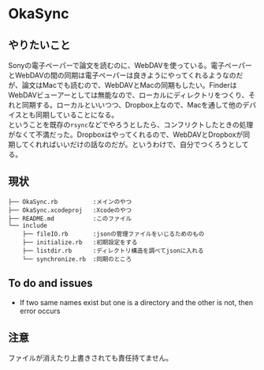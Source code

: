 # OkaSync

## やりたいこと

Sonyの電子ペーパーで論文を読むのに、WebDAVを使っている。電子ペーパーとWebDAVの間の同期は電子ペーパーは良きようにやってくれるようなのだが、論文はMacでも読むので、WebDAVとMacの同期もしたい。FinderはWebDAVビューアーとしては無能なので、ローカルにディレクトリをつくり、それと同期する。ローカルといいつつ、Dropbox上なので、Macを通して他のデバイスとも同期していることになる。  
ということを既存の`rsync`などでやろうとしたら、コンフリクトしたときの処理がなくて不満だった。Dropboxはやってくれるので、WebDAVとDropboxが同期してくれればいいだけの話なのだが。というわけで、自分でつくろうとしてる。

## 現状

```
├── OkaSync.rb          :メインのやつ
├── OkaSync.xcodeproj   :Xcodeのやつ
├── README.md           :このファイル
└── include
    ├── fileIO.rb       :jsonの管理ファイルをいじるためのもの
    ├── initialize.rb   :初期設定をする
    ├── listdir.rb      :ディレクトリ構造を調べてjsonに入れる
    └── synchronize.rb  :同期のところ
```

## To do and issues

- If two same names exist but one is a directory and the other is not, then error occurs


## 注意
ファイルが消えたり上書きされても責任持てません。

